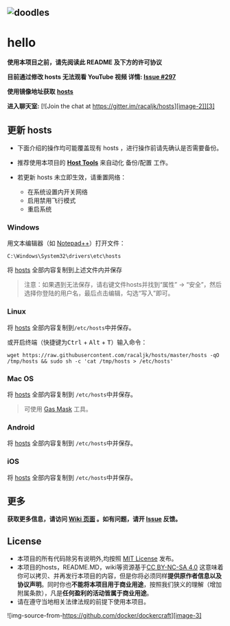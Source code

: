 ![doodles][image-1]
---- 
# hello 
**使用本项目之前，请先阅读此 README 及下方的许可协议**

**目前通过修改 hosts 无法观看 YouTube 视频 详情: [Issue #297][1]**

**使用镜像地址获取** [**hosts**][2]

**进入聊天室:** [![Join the chat at https://gitter.im/racaljk/hosts][image-2]][3]


## 更新 hosts
* 下面介绍的操作均可能覆盖现有 hosts ，进行操作前请先确认是否需要备份。
* 推荐使用本项目的 [**Host Tools**][4] 来自动化 备份/配置 工作。

* 若更新 hosts 未立即生效，请重置网络：
  - 在系统设置内开关网络
  - 启用禁用飞行模式
  - 重启系统

### Windows
用文本编辑器（如 [Notepad++][5]）打开文件：

	C:\Windows\System32\drivers\etc\hosts

将 [hosts][6] 全部内容复制到上述文件内并保存

> 注意：如果遇到无法保存，请右键文件hosts并找到“属性” -\> “安全”，然后选择你登陆的用户名，最后点击编辑，勾选“写入”即可。

### Linux
将 [hosts][7] 全部内容复制到`/etc/hosts`中并保存。

或开启终端（快捷键为<kbd>Ctrl</kbd> + <kbd>Alt</kbd> + <kbd>T</kbd>）输入命令：

	wget https://raw.githubusercontent.com/racaljk/hosts/master/hosts -qO /tmp/hosts && sudo sh -c 'cat /tmp/hosts > /etc/hosts'

### Mac OS
将 [hosts][8] 全部内容复制到 `/etc/hosts`中并保存。

> 可使用 [Gas Mask][9] 工具。

### Android
将 [hosts][10] 全部内容复制到 `/etc/hosts`中并保存。

### iOS
将 [hosts][11] 全部内容复制到 `/etc/hosts`中并保存。


## 更多
**获取更多信息，请访问 [Wiki 页面][12] 。如有问题，请开 [Issue][13] 反馈。**


## License
- 本项目的所有代码除另有说明外,均按照 [MIT License][14] 发布。
- 本项目的hosts，README.MD，wiki等资源基于[CC BY-NC-SA 4.0][15]
这意味着你可以拷贝、并再发行本项目的内容，但是你将必须同样**提供原作者信息以及协议声明**。同时你也**不能将本项目用于商业用途**，按照我们狭义的理解（增加附属条款），凡是**任何盈利的活动皆属于商业用途**。
- 请在遵守当地相关法律法规的前提下使用本项目。

![img-source-from-https://github.com/docker/dockercraft][image-3]

[1]:	https://github.com/racaljk/hosts/issues/297
[2]:	https://coding.net/u/scaffrey/p/hosts/git/raw/master/hosts
[3]:	https://gitter.im/racaljk/hosts?utm_source=badge&utm_medium=badge&utm_campaign=pr-badge&utm_content=badge
[4]:	https://github.com/racaljk/hosts/tree/master/tools
[5]:	https://notepad-plus-plus.org/
[6]:	https://raw.githubusercontent.com/racaljk/hosts/master/hosts
[7]:	https://raw.githubusercontent.com/racaljk/hosts/master/hosts
[8]:	https://raw.githubusercontent.com/racaljk/hosts/master/hosts
[9]:	http://clockwise.ee/
[10]:	https://raw.githubusercontent.com/racaljk/hosts/master/hosts
[11]:	https://raw.githubusercontent.com/racaljk/hosts/master/hosts
[12]:	https://github.com/racaljk/hosts/wiki
[13]:	https://github.com/racaljk/hosts/issues
[14]:	https://github.com/racaljk/hosts/blob/master/LICENSE
[15]:	https://creativecommons.org/licenses/by-nc-sa/4.0/

[image-1]:	https://www.google.com/logos/doodles/2016/teachers-day-2016-us-6296626244091904.2-hp2x.gif
[image-2]:	https://badges.gitter.im/racaljk/hosts.svg
[image-3]:	https://github.com/docker/dockercraft/raw/master/docs/img/contribute.png?raw=true